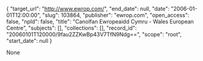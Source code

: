 {
  "target_url": "http://www.ewrop.com/", 
  "end_date": null, 
  "date": "2006-01-01T12:00:00", 
  "slug": 103864, 
  "publisher": "ewrop.com", 
  "open_access": false, 
  "npld": false, 
  "title": "Canolfan Ewropeaidd Cymru - Wales European Centre", 
  "subjects": [], 
  "collections": [], 
  "record_id": "20060101T120000/9fau2ZZKwBp43V7TfN9Ndg==", 
  "scope": "root", 
  "start_date": null
}

None